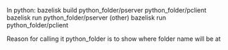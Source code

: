 In python:
bazelisk build python_folder/pserver python_folder/pclient
bazelisk run python_folder/pserver
(other) bazelisk run python_folder/pclient

Reason for calling it python_folder is to show where folder name will be at
